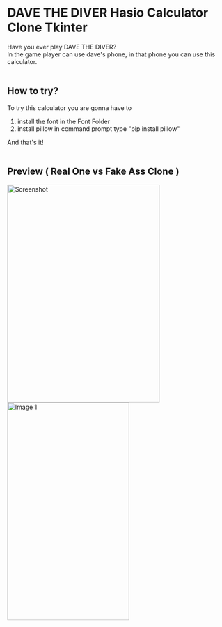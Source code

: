 # DAVE THE DIVER Hasio Calculator Clone Tkinter
Have you ever play DAVE THE DIVER? <br>
In the game player can use dave's phone, in that phone you can use this calculator.<br>
<br>

## How to try?
To try this calculator you are gonna have to 
1. install the font in the Font Folder
2. install pillow in command prompt type "pip install pillow" 

And that's it!
<br><br>

## Preview ( Real One vs Fake Ass Clone )
<div style="display: flex; justify-content: space-between;">
  <div>
  <img src="https://github.com/user-attachments/assets/a3b0a12c-089b-4024-97f7-be9cfa3cc76e" alt="Screenshot" style="width: 350px; height: 500px;"/>
  <img src="https://github.com/user-attachments/assets/67b63edd-093e-411d-b410-5de3e586112d" alt="Image 1" style="width: 280px; height: 500px;"/>
</div>


